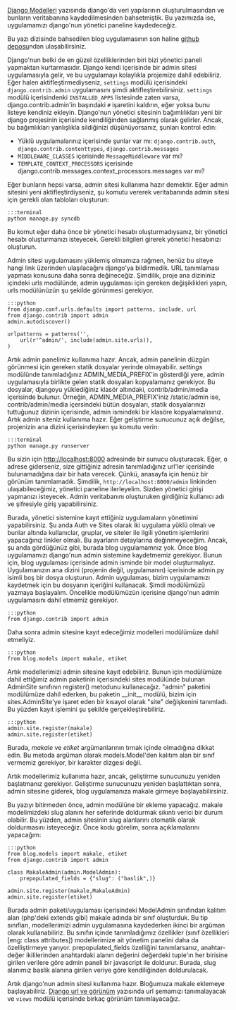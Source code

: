 <!--
.. date: 2011/08/07 20:21:00
.. description: Django'da yönetici (admin) sayfaları nasıl oluşuturulur? Uygulamalar yönetici paneline nasıl kaydedilir? Django yönetici panelinde otomatik alan doldurma nasıl yapılır?
.. slug: yonetici-paneli
.. title: Django ile Blog Geliştirme - Yönetici Paneli
-->

[Django Modelleri](uygulama-modeller.html) yazısında django'da veri yapılarının
oluşturulmasından ve bunların veritabanına kaydedilmesinden bahsetmiştik. Bu yazımızda
ise, uygulamamızı django'nun yönetici paneline kaydedeceğiz. <!-- TEASER_END -->

Bu yazı dizisinde bahsedilen blog uygulamasının son haline [github
deposu][]ndan ulaşabilirsiniz.

Django'nun belki de en güzel özelliklerinden biri bizi yönetici paneli
yapmaktan kurtarmasıdır. Django kendi içerisinde bir admin sitesi
uygulamasıyla gelir, ve bu uygulamayı kolaylıkla projemize dahil
edebiliriz. Eğer halen aktifleştirmediyseniz, `settings` modülü
içerisindeki `django.contrib.admin` uygulamasını şimdi
aktifleştirebilirsiniz. `settings` modülü içerisindenki `INSTALLED_APPS`
listesinde zaten varsa, django.contrib.admin'in başındaki `#` işaretini
kaldırın, eğer yoksa bunu listeye kendiniz ekleyin. Django'nun yönetici
sitesinin bağımlılıkları yeni bir django projesinin içerisinde
kendiliğinden sağlanmış olarak gelirler. Ancak, bu bağımlıkları
yanlışlıkla sildiğinizi düşünüyorsanız, şunları kontrol edin:

 - Yüklü uygulamalarınız içerisinde şunlar var mı: `django.contrib.auth`, `django.contrib.contenttypes`, `django.contrib.messages`
 - `MIDDLEWARE_CLASSES` içerisinde `MessageMiddleware` var mı?
 - `TEMPLATE_CONTEXT_PROCESSORS` içerisinde django.contrib.messages.context\_processors.messages var mı?

Eğer bunların hepsi varsa, admin sitesi kullanıma hazır demektir. Eğer
admin sitesini yeni aktifleştirdiyseniz, şu komutu vererek veritabanında
admin sitesi için gerekli olan tabloları oluşturun:

	:::terminal
	python manage.py syncdb

Bu komut eğer daha önce bir yönetici hesabı oluşturmadıysanız, bir
yönetici hesabı oluşturmanızı isteyecek. Gerekli bilgileri girerek
yönetici hesabınızı oluşturun.

Admin sitesi uygulamasını yüklemiş olmamıza rağmen, henüz bu siteye
hangi link üzerinden ulaşılacağını django'ya bildirmedik. URL
tanımlaması yapması konusuna daha sonra değineceğiz. Şimdilik, proje ana
dizininiz içindeki urls modülünde, admin uygulaması için gereken
değişiklikleri yapın, urls modülünüzün şu şekilde görünmesi gerekiyor.

	:::python
	from django.conf.urls.defaults import patterns, include, url
	from django.contrib import admin
	admin.autodiscover()

	urlpatterns = patterns('',
		url(r'^admin/', include(admin.site.urls)),
	)

Artık admin panelimiz kullanıma hazır. Ancak, admin panelinin düzgün
görünmesi için gereken statik dosyalar yerinde olmayabilir. *settings*
modülünde tanımladığınız ADMIN\_MEDIA\_PREFIX'in gösterdiği yere, admin
uygulamasıyla birlikte gelen statik dosyaları kopyalamanız gerekiyor. Bu
dosyalar, djangoyu yüklediğiniz klasör altındaki, contrib/admin/media
içerisinde bulunur. Örneğin, ADMIN\_MEDIA\_PREFIX'iniz /static/admin
ise, contrib/admin/media içersindeki bütün dosyaları, statik
dosyalarınızı tuttuğunuz dizinin içerisinde, admin ismindeki bir klasöre
kopyalamalısınız. Artık admin siteniz kullanıma hazır. Eğer geliştirme
sunucunuz açık değilse, projenizin ana dizini içerisindeyken şu komutu
verin:
	
	:::terminal
	python manage.py runserver

Bu sizin için [http://localhost:8000](http://localhost:8000) adresinde bir sunucu oluşturacak.
Eğer, o adrese giderseniz, size gittiğiniz adresin tanımladığınız
url'ler içerisinde bulunamadığına dair bir hata verecek. Çünkü, anasayfa
için henüz bir görünüm tanımlamadık. Şimdilik,
`http://localhost:8000/admin` linkinden ulaşabileceğimiz, yönetici
paneline ilerleyelim. Sizden yönetici girişi yapmanızı isteyecek. Admin
veritabanını oluşturuken girdiğiniz kullanıcı adı ve şifresiyle giriş
yapabilirsiniz.

Burada, yönetici sistemine kayıt ettiğiniz uygulamaların yönetimini
yapabilirsiniz. Şu anda Auth ve Sites olarak iki uygulama yüklü olmalı
ve bunlar altında kullanıclar, gruplar, ve siteler ile ilgili yönetim
işlemlerini yapacağınız linkler olmalı. Bu ayarların detaylarına
değinmeyeceğim. Ancak, şu anda gördüğünüz gibi, burada blog uygulamamnız
yok. Önce blog uygulamamızı django'nun admin sistemine kaydetmemiz
gerekiyor. Bunun için, blog uygulaması içerisinde admin isminde bir
model oluşturmalıyız. Uygulamanızın ana dizini (projenin değil,
uygulamanın) içerisinde admin.py isimli boş bir dosya oluşturun. Admin
uygulaması, bizim uygulamamızı kaydetmek için bu dosyanın içeriğini
kullanacak. Şimdi modülümüzü yazmaya başlayalım. Öncelikle modülümüzün
içerisine django'nun admin uygulamasını dahil etmemiz gerekiyor.

	:::python
	from django.contrib import admin

Daha sonra admin sitesine kayıt edeceğimiz modelleri modülümüze dahil
etmeliyiz.

	:::python
	from blog.models import makale, etiket

Artık modellerimizi admin sitesine kayıt edebiliriz. Bunun için
modülümüze dahil ettiğimiz admin paketinin içerisindeki sites modülünde
bulunan AdminSite sınıfının register() metodunu kullanacağız. "admin"
paketini modülümüze dahil ederken, bu paketin \_\_init\_\_ modülü, bizim
için sites.AdminSite'ye işaret eden bir kısayol olarak "site"
değişkenini tanımladı. Bu yüzden kayıt işlemini şu şekilde
gerçekleştirebiliriz.

	:::python
	admin.site.register(makale)
	admin.site.register(etiket)

Burada, *makale* ve *etiket* argümanlarının tırnak içinde olmadığına
dikkat edin. Bu metoda argüman olarak models.Model'den kalıtım alan bir
sınıf vermemiz gerekiyor, bir karakter dizgesi değil.

Artık modellerimiz kullanıma hazır, ancak, geliştirme sunucunuzu yeniden
başlatmanız gerekiyor. Geliştirme sunucunuzu yeniden başlattıktan sonra,
admin sitesine giderek, blog uygulamanıza makale girmeye
başlayabilirsiniz.

Bu yazıyı bitirmeden önce, admin modülüne bir ekleme yapacağız. makale
modelimizdeki slug alanını her seferinde doldurmak sıkıntı verici bir
durum olabilir. Bu yüzden, admin sitesinin slug alanlarını otomatik
olarak doldurmasını isteyeceğiz. Önce kodu görelim, sonra açıklamalarını
yapacağım:

	:::python
	from blog.models import makale, etiket
	from django.contrib import admin

	class MakaleAdmin(admin.ModelAdmin):
		prepopulated_fields = {"slug": ("baslik",)}

	admin.site.register(makale,MakaleAdmin)
	admin.site.register(etiket)

Burada admin paketi/uygulaması içerisindeki ModelAdmin sınıfından
kalıtım alan (php'deki extends gibi) makale adında bir sınıf oluşturduk.
Bu tip sınıfları, modellerimizi admin uygulamasına kaydederken ikinci
bir argüman olarak kullanabiliriz. Bu sınıfın içinde tanımladığımız
özellikler (sınıf özellikleri [eng: class attributes]) modellerimize ait
yönetim panelini daha da özelliştirmeye yarıyor. prepopulated\_fields
özelliğini tanımlarsanız, anahtar-değer ikililerinden anahtardaki alanın
değerini değerdeki tuple'ın her birisine girilen verilere göre admin
paneli bir javascript ile doldurur. Burada, slug alanımız baslik alanına
girilen veriye göre kendiliğinden doldurulacak.

Artık django'nun admin sitesi kullanıma hazır. Bloğumuza makale eklemeye
başlayabiliriz. [Django url ve görünüm](url-mapping-ve-views.html) yazısında
url şemamızı tanımalayacak ve `views` modülü içerisinde birkaç görünüm tanımlayacağız.

  [github deposu]: https://github.com/yasar11732/django-blog